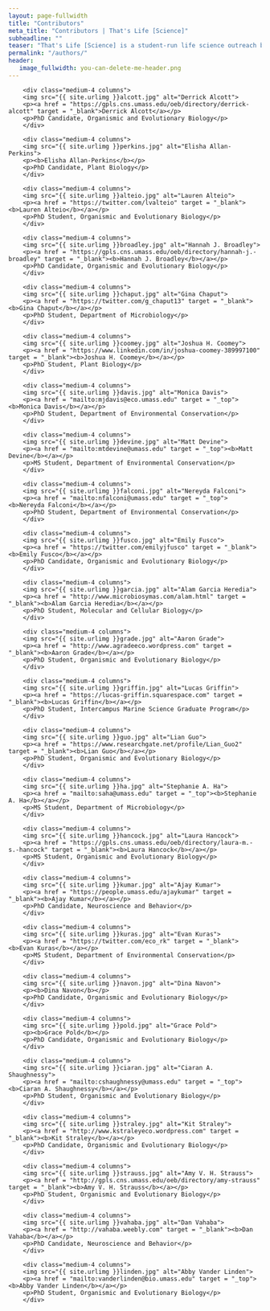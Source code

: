 ```yaml
---
layout: page-fullwidth
title: "Contributors"
meta_title: "Contributors | That's Life [Science]"
subheadline: ""
teaser: "That's Life [Science] is a student-run life science outreach blog. The present and past contributors that made this blog possible are listed below."
permalink: "/authors/"
header:
   image_fullwidth: you-can-delete-me-header.png
---
```

<div class="row t30">

        <div class="medium-4 columns">
        <img src="{{ site.urlimg }}alcott.jpg" alt="Derrick Alcott">
        <p><a href = "https://gpls.cns.umass.edu/oeb/directory/derrick-alcott" target = "_blank">Derrick Alcott</a></p>
        <p>PhD Candidate, Organismic and Evolutionary Biology</p>
        </div>
        
        <div class="medium-4 columns">
        <img src="{{ site.urlimg }}perkins.jpg" alt="Elisha Allan-Perkins">
        <p><b>Elisha Allan-Perkins</b></p>
        <p>PhD Candidate, Plant Biology</p>
        </div>
        
        <div class="medium-4 columns">
        <img src="{{ site.urlimg }}alteio.jpg" alt="Lauren Alteio">
        <p><a href = "https://twitter.com/lvalteio" target = "_blank"><b>Lauren Alteio</b></a></p>
        <p>PhD Student, Organismic and Evolutionary Biology</p>
        </div>

        <div class="medium-4 columns">
        <img src="{{ site.urlimg }}broadley.jpg" alt="Hannah J. Broadley">
        <p><a href = "https://gpls.cns.umass.edu/oeb/directory/hannah-j.-broadley" target = "_blank"><b>Hannah J. Broadley</b></a></p>
        <p>PhD Candidate, Organismic and Evolutionary Biology</p>
        </div>
        
        <div class="medium-4 columns">
        <img src="{{ site.urlimg }}chaput.jpg" alt="Gina Chaput">
        <p><a href = "https://twitter.com/g_chaput13" target = "_blank"><b>Gina Chaput</b></a></p>
        <p>PhD Student, Department of Microbiology</p>
        </div>
        
        <div class="medium-4 columns">
        <img src="{{ site.urlimg }}coomey.jpg" alt="Joshua H. Coomey">
        <p><a href = "https://www.linkedin.com/in/joshua-coomey-389997100" target = "_blank"><b>Joshua H. Coomey</b></a></p>
        <p>PhD Student, Plant Biology</p>
        </div>
        
        <div class="medium-4 columns">
        <img src="{{ site.urlimg }}davis.jpg" alt="Monica Davis">
        <p><a href = "mailto:mjdavis@eco.umass.edu" target = "_top"><b>Monica Davis</b></a></p>
        <p>PhD Student, Department of Environmental Conservation</p>
        </div>
        
        <div class="medium-4 columns">
        <img src="{{ site.urlimg }}devine.jpg" alt="Matt Devine">
        <p><a href = "mailto:mtdevine@umass.edu" target = "_top"><b>Matt Devine</b></a></p>
        <p>MS Student, Department of Environmental Conservation</p>
        </div>
        
        <div class="medium-4 columns">
        <img src="{{ site.urlimg }}falconi.jpg" alt="Nereyda Falconi">
        <p><a href = "mailto:nfalconi@umass.edu" target = "_top"><b>Nereyda Falconi</b></a></p>
        <p>PhD Student, Department of Environmental Conservation</p>
        </div>
        
        <div class="medium-4 columns">
        <img src="{{ site.urlimg }}fusco.jpg" alt="Emily Fusco">
        <p><a href = "https://twitter.com/emilyjfusco" target = "_blank"><b>Emily Fusco</b></a></p>
        <p>PhD Candidate, Organismic and Evolutionary Biology</p>
        </div>
         
        <div class="medium-4 columns">
        <img src="{{ site.urlimg }}garcia.jpg" alt="Alam Garcia Heredia">
        <p><a href = "http://www.microbiosymas.com/alam.html" target = "_blank"><b>Alam Garcia Heredia</b></a></p>
        <p>PhD Student, Molecular and Cellular Biology</p>
        </div>
        
        <div class="medium-4 columns">
        <img src="{{ site.urlimg }}grade.jpg" alt="Aaron Grade">
        <p><a href = "http://www.agradeeco.wordpress.com" target = "_blank"><b>Aaron Grade</b></a></p>
        <p>PhD Student, Organismic and Evolutionary Biology</p>
        </div>
        
        <div class="medium-4 columns">
        <img src="{{ site.urlimg }}griffin.jpg" alt="Lucas Griffin">
        <p><a href = "https://lucas-griffin.squarespace.com" target = "_blank"><b>Lucas Griffin</b></a></p>
        <p>PhD Student, Intercampus Marine Science Graduate Program</p>
        </div>
        
        <div class="medium-4 columns">
        <img src="{{ site.urlimg }}guo.jpg" alt="Lian Guo">
        <p><a href = "https://www.researchgate.net/profile/Lian_Guo2" target = "_blank"><b>Lian Guo</b></a></p>
        <p>PhD Student, Organismic and Evolutionary Biology</p>
        </div>
        
        <div class="medium-4 columns">
        <img src="{{ site.urlimg }}ha.jpg" alt="Stephanie A. Ha">
        <p><a href = "mailto:saha@umass.edu" target = "_top"><b>Stephanie A. Ha</b></a></p>
        <p>MS Student, Department of Microbiology</p>
        </div>
        
        <div class="medium-4 columns">
        <img src="{{ site.urlimg }}hancock.jpg" alt="Laura Hancock">
        <p><a href = "https://gpls.cns.umass.edu/oeb/directory/laura-m.-s.-hancock" target = "_blank"><b>Laura Hancock</b></a></p>
        <p>MS Student, Organismic and Evolutionary Biology</p>
        </div>
        
        <div class="medium-4 columns">
        <img src="{{ site.urlimg }}kumar.jpg" alt="Ajay Kumar">
        <p><a href = "https://people.umass.edu/ajaykumar" target = "_blank"><b>Ajay Kumar</b></a></p>
        <p>PhD Candidate, Neuroscience and Behavior</p>
        </div>
        
        <div class="medium-4 columns">
        <img src="{{ site.urlimg }}kuras.jpg" alt="Evan Kuras">
        <p><a href = "https://twitter.com/eco_rk" target = "_blank"><b>Evan Kuras</b></a></p>
        <p>MS Student, Department of Environmental Conservation</p>
        </div>
        
        <div class="medium-4 columns">
        <img src="{{ site.urlimg }}navon.jpg" alt="Dina Navon">
        <p><b>Dina Navon</b></p>
        <p>PhD Candidate, Organismic and Evolutionary Biology</p>
        </div>
        
        <div class="medium-4 columns">
        <img src="{{ site.urlimg }}pold.jpg" alt="Grace Pold">
        <p><b>Grace Pold</b></p>
        <p>PhD Candidate, Organismic and Evolutionary Biology</p>
        </div>
        
        <div class="medium-4 columns">
        <img src="{{ site.urlimg }}ciaran.jpg" alt="Ciaran A. Shaughnessy">
        <p><a href = "mailto:cshaughnessy@umass.edu" target = "_top"><b>Ciaran A. Shaughnessy</b></a></p>
        <p>PhD Student, Organismic and Evolutionary Biology</p>
        </div>
        
        <div class="medium-4 columns">
        <img src="{{ site.urlimg }}straley.jpg" alt="Kit Straley">
        <p><a href = "http://www.kstraleyeco.wordpress.com" target = "_blank"><b>Kit Straley</b></a></p>
        <p>PhD Candidate, Organismic and Evolutionary Biology</p>
        </div>
        
        <div class="medium-4 columns">
        <img src="{{ site.urlimg }}strauss.jpg" alt="Amy V. H. Strauss">
        <p><a href = "http://gpls.cns.umass.edu/oeb/directory/amy-strauss" target = "_blank"><b>Amy V. H. Strauss</b></a></p>
        <p>PhD Student, Organismic and Evolutionary Biology</p>
        </div>
        
        <div class="medium-4 columns">
        <img src="{{ site.urlimg }}vahaba.jpg" alt="Dan Vahaba">
        <p><a href = "http://vahaba.weebly.com" target = "_blank"><b>Dan Vahaba</b></a></p>
        <p>PhD Candidate, Neuroscience and Behavior</p>
        </div>
         
        <div class="medium-4 columns">
        <img src="{{ site.urlimg }}linden.jpg" alt="Abby Vander Linden">
        <p><a href = "mailto:vanderlinden@bio.umass.edu" target = "_top"><b>Abby Vander Linden</b></a></p>
        <p>PhD Student, Organismic and Evolutionary Biology</p>
        </div>
</div><!-- /.row -->
